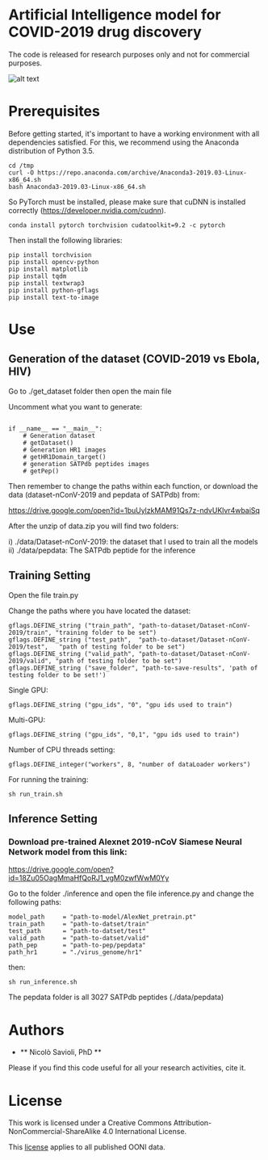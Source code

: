 # Artificial Intelligence model for COVID-2019 drug discovery 

The code is released for research purposes only and not for commercial purposes.

![alt text](img/deep_model.png)


# Prerequisites

Before getting started, it's important to have a working environment with all dependencies satisfied. For this, we recommend using the Anaconda distribution of Python 3.5.

```
cd /tmp
curl -O https://repo.anaconda.com/archive/Anaconda3-2019.03-Linux-x86_64.sh
bash Anaconda3-2019.03-Linux-x86_64.sh
```

So PyTorch must be installed, please make sure that cuDNN is installed correctly (https://developer.nvidia.com/cudnn).

```
conda install pytorch torchvision cudatoolkit=9.2 -c pytorch
```

Then install the following libraries:

```
pip install torchvision
pip install opencv-python
pip install matplotlib
pip install tqdm
pip install textwrap3
pip install python-gflags
pip install text-to-image
```

# Use

## Generation of the dataset (COVID-2019 vs Ebola, HIV) 

 Go to ./get_dataset folder then open the main file 

Uncomment what you want to generate:
 
```

if __name__ == "__main__":
    # Generation dataset
    # getDataset()
    # Generation HR1 images
    # getHR1Domain_target()
    # generation SATPdb peptides images
    # getPep()

```

Then remember to change the paths within each function, or download the data (dataset-nConV-2019 and pepdata of SATPdb) from:

https://drive.google.com/open?id=1buUylzkMAM91Qs7z-ndvUKlvr4wbaiSq

After the unzip of data.zip you will find two folders:

i)  ./data/Dataset-nConV-2019: the dataset that I used to train all the models
ii) ./data/pepdata:  The SATPdb peptide for the inference 


## Training Setting 

Open the file train.py

Change the paths where you have located the dataset:


```
gflags.DEFINE_string ("train_path", "path-to-dataset/Dataset-nConV-2019/train", "training folder to be set")
gflags.DEFINE_string ("test_path",  "path-to-dataset/Dataset-nConV-2019/test",   "path of testing folder to be set")
gflags.DEFINE_string ("valid_path", "path-to-dataset/Dataset-nConV-2019/valid", "path of testing folder to be set")
gflags.DEFINE_string ("save_folder", "path-to-save-results", 'path of testing folder to be set!')

```

Single GPU: 

```
gflags.DEFINE_string ("gpu_ids", "0", "gpu ids used to train")
```


Multi-GPU:

```
gflags.DEFINE_string ("gpu_ids", "0,1", "gpu ids used to train")
```

Number of CPU threads setting:

```
gflags.DEFINE_integer("workers", 8, "number of dataLoader workers")

```

For running the training:

```
sh run_train.sh
```


## Inference Setting 

### Download pre-trained Alexnet 2019-nCoV Siamese Neural Network model from this link:

https://drive.google.com/open?id=18Zu05OagMmaHfQoRJ1_vgM0zwfWwM0Yy


Go to the folder ./inference and open the file inference.py and change the following paths:

```
model_path     = "path-to-model/AlexNet_pretrain.pt"
train_path     = "path-to-datset/train"
test_path      = "path-to-datset/test"
valid_path     = "path-to-datset/valid"
path_pep       = "path-to-pep/pepdata"
path_hr1       = "./virus_genome/hr1"
```

then:

```
sh run_inference.sh
```

The pepdata folder is all 3027 SATPdb peptides (./data/pepdata) 



# Authors

* ** Nicolò Savioli, PhD **

Please if you find this code useful for all your research activities, cite it.


# License

This work is licensed under a Creative Commons Attribution-NonCommercial-ShareAlike 4.0 International License.

This [license](./LICENSE.md) applies to all published OONI data.
